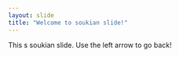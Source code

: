 ```yaml
---
layout: slide
title: "Welcome to soukian slide!"
---
```

This s soukian slide.
Use the left arrow to go back!